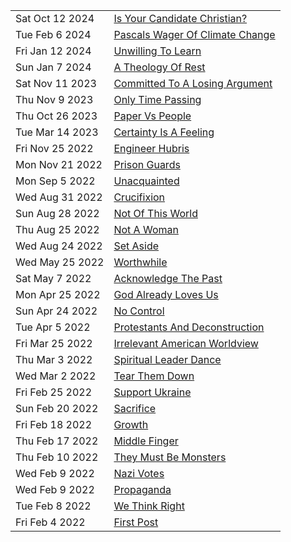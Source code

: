 |                 |                                                                         |
| --------------- | ----------------------------------------------------------------------- |
| Sat Oct 12 2024 | [Is Your Candidate Christian?](/posts/is-your-candidate-christian?) |
| Tue Feb 6 2024 | [Pascals Wager Of Climate Change](/posts/pascals-wager-of-climate-change) |
| Fri Jan 12 2024 | [Unwilling To Learn](/posts/unwilling-to-learn) |
| Sun Jan 7 2024 | [A Theology Of Rest](/posts/a-theology-of-rest) |
| Sat Nov 11 2023 | [Committed To A Losing Argument](/posts/committed-to-a-losing-argument) |
| Thu Nov 9 2023 | [Only Time Passing](/posts/only-time-passing) |
| Thu Oct 26 2023 | [Paper Vs People](/posts/paper-vs-people) |
| Tue Mar 14 2023 | [Certainty Is A Feeling](/posts/certainty-is-a-feeling) |
| Fri Nov 25 2022 | [Engineer Hubris](/posts/engineer-hubris) |
| Mon Nov 21 2022 | [Prison Guards](/posts/prison-guards) |
| Mon Sep 5 2022 | [Unacquainted](/posts/unacquainted) |
| Wed Aug 31 2022 | [Crucifixion](/posts/crucifixion) |
| Sun Aug 28 2022 | [Not Of This World](/posts/not-of-this-world) |
| Thu Aug 25 2022 | [Not A Woman](/posts/not-a-woman)                                       |
| Wed Aug 24 2022 | [Set Aside](/posts/set-aside)                                           |
| Wed May 25 2022 | [Worthwhile](/posts/worthwhile)                                         |
| Sat May 7 2022  | [Acknowledge The Past](/posts/acknowledge-the-past)                     |
| Mon Apr 25 2022 | [God Already Loves Us](/posts/god-already-loves-us)                     |
| Sun Apr 24 2022 | [No Control](/posts/no-control)                                         |
| Tue Apr 5 2022  | [Protestants And Deconstruction](/posts/protestants-and-deconstruction) |
| Fri Mar 25 2022 | [Irrelevant American Worldview](/posts/irrelevant-american-worldview)   |
| Thu Mar 3 2022  | [Spiritual Leader Dance](/posts/spiritual-leader-dance)                 |
| Wed Mar 2 2022  | [Tear Them Down](/posts/tear-them-down)                                 |
| Fri Feb 25 2022 | [Support Ukraine](/posts/support-ukraine)                               |
| Sun Feb 20 2022 | [Sacrifice](/posts/sacrifice)                                           |
| Fri Feb 18 2022 | [Growth](/posts/growth)                                                 |
| Thu Feb 17 2022 | [Middle Finger](/posts/middle-finger)                                   |
| Thu Feb 10 2022 | [They Must Be Monsters](/posts/they-must-be-monsters)                   |
| Wed Feb 9 2022  | [Nazi Votes](/posts/nazi-votes)                                         |
| Wed Feb 9 2022  | [Propaganda](/posts/propaganda)                                         |
| Tue Feb 8 2022  | [We Think Right](/posts/we-think-right)                                 |
| Fri Feb 4 2022  | [First Post](/posts/first-post)                                         |
